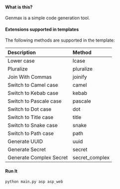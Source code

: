 #### What is this?

Genmax is a simple code generation tool.

#### Extensions supported in templates

The following methods are supported in the template:

| Description | Method |
|:---|:---|
|Lower case| lcase|
|Pluralize| pluralize|
|Join With Commas| joinify|
|Switch to Camel case| camel|
|Switch to Kebab case| kebab|
|Switch to Pascale case| pascale|
|Switch to Dot case| dot|
|Switch to Title case| title|
|Switch to Snake case| snake|
|Switch to Path case| path|
|Generate UUID| uuid|
|Generate Secret| secret|
|Generate Complex Secret| secret_complex|

#### Run It

```bash
python main.py asp asp_web
```